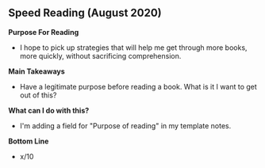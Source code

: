 ## Speed Reading (August 2020)

**Purpose For Reading**
- I hope to pick up strategies that will help me get through more books, more quickly, without sacrificing comprehension.

**Main Takeaways**
- Have a legitimate purpose before reading a book. What is it I want to get out of this?

**What can I do with this?**
- I'm adding a field for "Purpose of reading" in my template notes.

**Bottom Line**
- x/10
<!--stackedit_data:
eyJoaXN0b3J5IjpbLTE1NDQ3MjE4MTYsMTMwNDExOTE2NSwtMz
YxMjYyODk4XX0=
-->